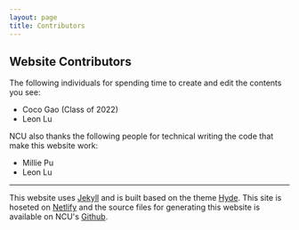 ```yaml
---
layout: page
title: Contributors
---
```


## Website Contributors

The following individuals for spending time to create and edit the contents you see:

- Coco Gao (Class of 2022)
- Leon Lu

NCU also thanks the following people for technical writing the code that make this website work:

- Millie Pu
- Leon Lu

---

This website uses [Jekyll](https://jekyllrb.com) and is built based on the theme [Hyde](https://github.com/poole/hyde). This site is hoseted on [Netlify](https://www.netlify.com) and the source files for generating this website is available on NCU's [Github](https://github.com/ncpacu/NCU-Website). 